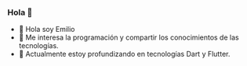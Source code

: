 ### Hola 👋

- 👋 Hola soy Emilio
- 👀 Me interesa la programación y compartir los conocimientos de las tecnologías.
- 💾 Actualmente estoy profundizando en tecnologías Dart y Flutter.
